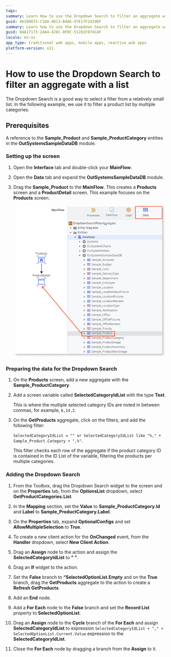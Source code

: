 ```yaml
---
tags:
summary: Learn How to use the Dropdown Search to filter an aggregate with a list
guid: 46109033-C16A-4D13-B4AE-97E17F2429DF
summary: Learn how to use the Dropdown Search to filter an aggregate with a single attribute
guid: 04A17173-24A4-428C-8F0C-51281F874CAF
locale: en-us
app_type: traditional web apps, mobile apps, reactive web apps
platform-version: o11
---
```


# How to use the Dropdown Search to filter an aggregate with a list

The Dropdown Search is a good way to select a filter from a relatively small list. In the following example, we use it to filter a product list by multiple categories.

## Prerequisites

A reference to the **Sample_Product** and **Sample_ProductCategory** entities in the **OutSystemsSampleDataDB** module.

### Setting up the screen

1. Open the **Interface** tab and double-click your **MainFlow**.
1. Open the **Data** tab and expand the **OutSystemsSampleDataDB** module. 
1. Drag the **Sample_Product** to the **MainFlow**. 
    This creates a **Products** screen and a **ProductDetail** screen. This example focuses on the **Products** screen.

    ![Setting up the screen](images/dropdown-sampleproduct-ss.png)

### Preparing the data for the Dropdown Search

1. On the **Products** screen, add a new aggregate with the **Sample_ProductCategory**.

1. Add a screen variable called **SelectedCategoryIdList** with the type **Text**. 

    This is where the multiple selected category IDs are noted in between commas, for example, ``6,14,2``.

1. On the **GetProducts** aggregate, click on the filters, and add the following filter:  

    ``SelectedCategoryIdList = "" or SelectedCategoryIdList like "%," + Sample_Product.Category + ",%"``.
    
    This filter checks each row of the aggregate if the product category ID is contained in the ID List of the variable, filtering the products per multiple categories.

### Adding the Dropdown Search

1. From the Toolbox, drag the Dropdown Search widget to the screen and on the **Properties** tab, from the **OptionsList** dropdown, select **GetProductCategories.List**.

1. In the **Mapping** section, set the **Value** to **Sample_ProductCategory.Id** and  **Label** to **Sample_ProductCategory.Label**.

1. On the **Properties** tab, expand **OptionalConfigs** and set **AllowMultipleSelection** to **True**.

1. To create a new client action for the **OnChanged** event, from the **Handler** dropdown, select  **New Client Action**.

1. Drag an **Assign** node to the action and assign the **SelectedCategoryIdList** to **" "**.

1. Drag an **If** widget to the action. 

1. Set the **False** branch to **“SelectedOptionList.Empty** and on the **True** branch, drag the **GetProducts** aggregate to the action to create a **Refresh GetProducts**. 

1. Add an **End** node.

1. Add a **For Each** node to the **False** branch and set the **Record List** property to **SelectedOptionList**.

1. Drag an **Assign** node to the **Cycle** branch of the **For Each** and assign **SelectedCategoryIdList** to expression ``SelectedCategoryIdList + "," + SelectedOptionList.Current.Value`` expression to the **SelectedCategoryIdList**.

1. Close the **For Each** node by dragging a branch from the **Assign** to it.
